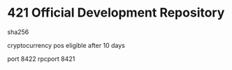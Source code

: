 # 421 Official Development Repository

sha256
 
cryptocurrency
pos eligible after 10 days

port 8422
rpcport 8421 

